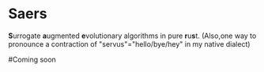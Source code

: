 # Saers

**S**urrogate **a**ugmented **e**volutionary algorithms in pure **r**u**s**t.
(Also,one way to pronounce a contraction of  "servus"="hello/bye/hey" in my
native dialect)

#Coming soon
